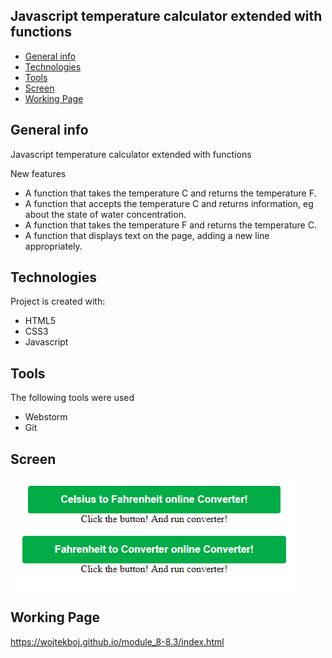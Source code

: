 ## Javascript temperature calculator extended with functions
* [General info](#general-info)
* [Technologies](#technologies)
* [Tools](#tools)
* [Screen](#screen)
* [Working Page](#working-page)

## General info
Javascript temperature calculator extended with functions

New features
* A function that takes the temperature C and returns the temperature F.
* A function that accepts the temperature C and returns information, eg about the state of water concentration.
* A function that takes the temperature F and returns the temperature C.
* A function that displays text on the page, adding a new line appropriately.

## Technologies
Project is created with:
* HTML5
* CSS3
* Javascript

## Tools
The following tools were used
* Webstorm
* Git

## Screen 
![Screen](https://github.com/wojtekboj/module_8-8.3/blob/master/images/screencapture.png)

## Working Page
https://wojtekboj.github.io/module_8-8.3/index.html